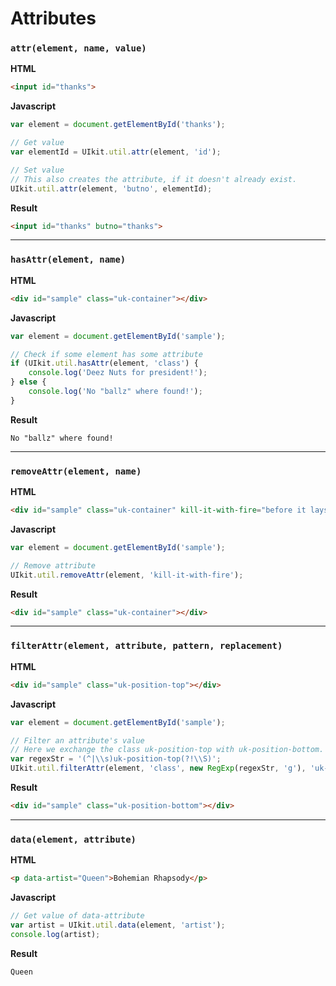 # Attributes

### `attr(element, name, value)`

**HTML**
```html
<input id="thanks">
```

**Javascript**
```javascript
var element = document.getElementById('thanks');

// Get value
var elementId = UIkit.util.attr(element, 'id');

// Set value
// This also creates the attribute, if it doesn't already exist.
UIkit.util.attr(element, 'butno', elementId);
```

**Result**
```html
<input id="thanks" butno="thanks">
```
---



### `hasAttr(element, name)`

**HTML**
```html
<div id="sample" class="uk-container"></div>
```

**Javascript**
```javascript
var element = document.getElementById('sample');

// Check if some element has some attribute
if (UIkit.util.hasAttr(element, 'class') {
    console.log('Deez Nuts for president!');
} else {
    console.log('No "ballz" where found!');
}
```

**Result**
```log
No "ballz" where found!
```
---



### `removeAttr(element, name)`

**HTML**
```html
<div id="sample" class="uk-container" kill-it-with-fire="before it lays eggs"></div>
```

**Javascript**
```javascript
var element = document.getElementById('sample');

// Remove attribute
UIkit.util.removeAttr(element, 'kill-it-with-fire');
```

**Result**
```html
<div id="sample" class="uk-container"></div>
```
---



### `filterAttr(element, attribute, pattern, replacement)`

**HTML**
```html
<div id="sample" class="uk-position-top"></div>
```

**Javascript**
```javascript
var element = document.getElementById('sample');

// Filter an attribute's value
// Here we exchange the class uk-position-top with uk-position-bottom.
var regexStr = '(^|\\s)uk-position-top(?!\\S)';
UIkit.util.filterAttr(element, 'class', new RegExp(regexStr, 'g'), 'uk-position-bottom');
```

**Result**
```html
<div id="sample" class="uk-position-bottom"></div>
```
---



### `data(element, attribute)`

**HTML**
```html
<p data-artist="Queen">Bohemian Rhapsody</p>
```

**Javascript**
```javascript
// Get value of data-attribute
var artist = UIkit.util.data(element, 'artist');
console.log(artist);
```

**Result**
```log
Queen
```